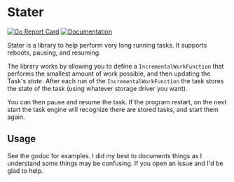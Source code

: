 # Stater

[![Go Report Card](https://goreportcard.com/badge/github.com/vertoforce/stater)](https://goreportcard.com/report/github.com/vertoforce/stater)
[![Documentation](https://godoc.org/github.com/vertoforce/stater?status.svg)](https://godoc.org/github.com/vertoforce/stater)

Stater is a library to help perform very long running tasks.  It supports reboots, pausing, and resuming.

The library works by allowing you to define a `IncrementalWorkFunction` that performs the smallest amount of work possible, and then updating the Task's _state_.  After each run of the `IncrementalWorkFunction` the task stores the state of the task (using whatever storage driver you want).

You can then pause and resume the task.  If the program restart, on the next start the task engine will recognize there are stored tasks, and start them again.

## Usage

See the godoc for examples.  I did my best to documents things as I understand some things may be confusing.  If you open an issue and I'd be glad to help.
